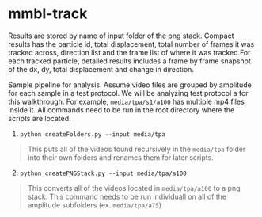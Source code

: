 
# mmbl-track

Results are stored by name of input folder of the png stack. Compact results has the particle id, total displacement, total number of frames it was tracked across, direction list and the frame list of where it was tracked.For each tracked particle, detailed results includes a frame by frame snapshot of the dx, dy, total displacement and change in direction.

  
  

Sample pipeline for analysis. Assume video files are grouped by amplitude for each sample in a test protocol. We will be analyzing test protocol a for this walkthrough. For example, `media/tpa/s1/a100` has multiple mp4 files inside it. All commands need to be run in the root directory where the scripts are located. 

  

1) `python createFolders.py --input media/tpa`
>This puts all of the videos found recursively in the `media/tpa` folder into their own folders and renames them for later scripts. 
2) `python createPNGStack.py --input media/tpa/a100`
>This converts all of the videos located in `media/tpa/a100` to a png stack. This command needs to be run individuall on all of the amplitude subfolders (ex. `media/tpa/a75`)
